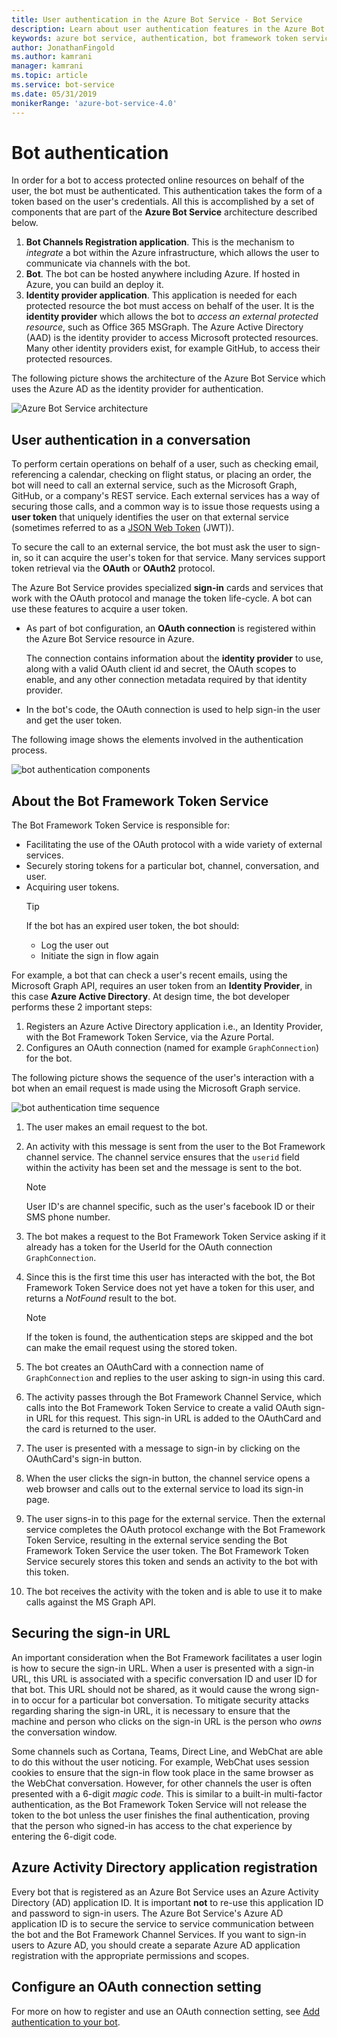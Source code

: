 ```yaml
---
title: User authentication in the Azure Bot Service - Bot Service
description: Learn about user authentication features in the Azure Bot Service.
keywords: azure bot service, authentication, bot framework token service
author: JonathanFingold
ms.author: kamrani
manager: kamrani
ms.topic: article
ms.service: bot-service
ms.date: 05/31/2019
monikerRange: 'azure-bot-service-4.0'
---
```


# Bot authentication

<!-- work in progress -->
In order for a bot to access protected online resources on behalf of the user, the bot must be authenticated. This authentication takes the form of a token based on the user's credentials. All this is accomplished by a set of components that are part of the **Azure Bot Service** architecture described below.

1. **Bot Channels Registration application**. This is the mechanism to *integrate* a bot within the Azure infrastructure, which allows the user to communicate via channels with the bot.
1. **Bot**. The bot can be hosted anywhere including Azure. If hosted in Azure, you can build an deploy it.
1. **Identity provider application**. This application is needed for each protected resource the bot must access on behalf of the user. It is the **identity provider** which allows the bot to *access an external protected resource*, such as Office 365 MSGraph. The Azure Active Directory (AAD) is the identity provider to access Microsoft protected resources. Many other identity providers exist, for example GitHub, to access their protected resources.

The following picture shows the architecture of the Azure Bot Service which uses the Azure AD as the identity provider for authentication.

![Azure Bot Service architecture](media/concept-bot-authentication/azure-bot-service-architecture.png)

## User authentication in a conversation

To perform certain operations on behalf of a user, such as checking email, referencing a calendar, checking on flight status, or placing an order, the bot will need to call an external service, such as the Microsoft Graph, GitHub, or a company's REST service.
Each external services has a way of securing those calls, and a common way is to issue those requests using a **user token** that uniquely identifies the user on that external service (sometimes referred to as a [JSON Web Token](https://jwt.io/introduction/) (JWT)).

To secure the call to an external service, the bot must ask the user to sign-in, so it can acquire the user's token for that service.
Many services support token retrieval via the **OAuth** or **OAuth2** protocol.

The Azure Bot Service provides specialized **sign-in** cards and services that work with the OAuth protocol and manage the token life-cycle. A bot can use these features to acquire a user token.

- As part of bot configuration, an **OAuth connection** is registered within the Azure Bot Service resource in Azure.

    The connection contains information about the **identity provider** to use, along with a valid OAuth client id and secret, the OAuth scopes to enable, and any other connection metadata required by that identity provider.

- In the bot's code, the OAuth connection is used to help sign-in the user and get the user token.

The following image shows the elements involved in the authentication process.

![bot authentication components](media/concept-bot-authentication/bot-auth-components.png)

## About the Bot Framework Token Service

The Bot Framework Token Service is responsible for:

- Facilitating the use of the OAuth protocol with a wide variety of external services.
- Securely storing tokens for a particular bot, channel, conversation, and user.
- Acquiring user tokens.
    > [!TIP]
    > If the bot has an expired user token, the bot should:
    >    - Log the user out
    >    - Initiate the sign in flow again

For example, a bot that can check a user's recent emails, using the Microsoft Graph API, requires an user token from an **Identity Provider**, in this case **Azure Active Directory**. At design time, the bot developer performs these 2 important steps:

1. Registers an Azure Active Directory application i.e., an Identity Provider, with the Bot Framework Token Service, via the Azure Portal.
1. Configures an OAuth connection (named for example `GraphConnection`) for the bot.

The following picture shows the sequence of the user's interaction with a bot when an email request is made using the Microsoft Graph service.

![bot authentication time sequence](media/concept-bot-authentication/bot-auth-time-sequence.PNG)

1. The user makes an email request to the bot.
1. An activity with this message is sent from the user to the Bot Framework channel service. The channel service ensures that the `userid` field within the activity has been set and the message is sent to the bot.

    > [!NOTE]
    > User ID's are channel specific, such as the user's facebook ID or their SMS phone number.

1. The bot makes a request to the Bot Framework Token Service asking if it already has a token for the UserId for the OAuth connection `GraphConnection`.
1. Since this is the first time this user has interacted with the bot, the Bot Framework Token Service does not yet have a token for this user, and returns a *NotFound* result to the bot.

    > [!NOTE]
    > If the token is found, the authentication steps are skipped and the bot can make the email request using the stored token.

1. The bot creates an OAuthCard with a connection name of `GraphConnection` and replies to the user asking to sign-in using this card.
1. The activity passes through the Bot Framework Channel Service, which calls into the Bot Framework Token Service to create a valid OAuth sign-in URL for this request. This sign-in URL is added to the OAuthCard and the card is returned to the user.
1. The user is presented with a message to sign-in by clicking on the OAuthCard's sign-in button.
1. When the user clicks the sign-in button, the channel service opens a web browser and calls out to the external service to load its sign-in page.
1. The user signs-in to this page for the external service. Then the external service completes the OAuth protocol exchange with the Bot Framework Token Service, resulting in the external service sending the Bot Framework Token Service the user token. The Bot Framework Token Service securely stores this token and sends an activity to the bot with this token.
1. The bot receives the activity with the token and is able to use it to make calls against the MS Graph API.

## Securing the sign-in URL

An important consideration when the Bot Framework facilitates a user login is how to secure the sign-in URL. When a user is presented with a sign-in URL, this URL is associated with a specific conversation ID and user ID for that bot. This URL should not be shared, as it would cause the wrong sign-in to occur for a particular bot conversation. To mitigate security attacks regarding sharing the sign-in URL, it is necessary to ensure that the machine and person who clicks on the sign-in URL is the person who _owns_ the conversation window.

Some channels such as Cortana, Teams, Direct Line, and WebChat are able to do this without the user noticing. For example, WebChat uses session cookies to ensure that the sign-in flow took place in the same browser as the WebChat conversation. However, for other channels the user is often presented with a 6-digit _magic code_. This is similar to a built-in multi-factor authentication, as the Bot Framework Token Service will not release the token to the bot unless the user finishes the final authentication, proving that the person who signed-in has access to the chat experience by entering the 6-digit code.

## Azure Activity Directory application registration

Every bot that is registered as an Azure Bot Service uses an Azure Activity Directory (AD) application ID. It is important **not** to re-use this application ID and password to sign-in users. The Azure Bot Service's Azure AD application ID is to secure the service to service communication between the bot and the Bot Framework Channel Services. If you want to sign-in users to Azure AD, you should create a separate Azure AD application registration with the appropriate permissions and scopes.

## Configure an OAuth connection setting

For more on how to register and use an OAuth connection setting, see [Add authentication to your bot](bot-builder-authentication.md).
